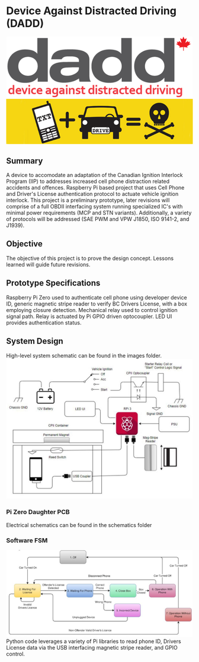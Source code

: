 # Device Against Distracted Driving (DADD)
![](https://github.com/morganjlw/CPII/blob/master/images/dadd.png)
![](https://github.com/morganjlw/CPII/blob/master/images/texting%20and%20driving.jpg)
## Summary
A device to accomodate an adaptation of the Canadian Ignition Interlock Program (IIP) to addresses increased cell phone distraction related accidents and offences. Raspberry Pi based project that uses Cell Phone and Driver's License authentication protocol to actuate vehicle ignition interlock. This project is a preliminary prototype, later revisions will comprise of a full OBDII interfacing system running specialized IC's with minimal power requirements (MCP and STN variants). Additionally, a variety of protocols will be addressed (SAE PWM and VPW J1850, ISO 9141-2, and J1939).

## Objective
The objective of this project is to prove the design concept. Lessons learned will guide future revisions. 

## Prototype Specifications
Raspberry Pi Zero used to authenticate cell phone using developer device ID, generic magnetic stripe reader to verify BC Drivers License, with a box employing closure detection. Mechanical relay used to control ignition signal path. Relay is actuated by Pi GPIO driven optocoupler. LED UI provides authentication status.

## System Design
High-level system schematic can be found in the images folder.
![](https://github.com/morganjlw/CPII/blob/master/images/SystemDesign.JPG)

### Pi Zero Daughter PCB
Electrical schematics can be found in the schematics folder

### Software FSM
![](https://github.com/morganjlw/CPII/blob/master/images/SoftwareFSM.JPG)
Python code leverages a variety of Pi libraries to read phone ID, Drivers License data via the USB interfacing magnetic stripe reader, and GPIO control.
